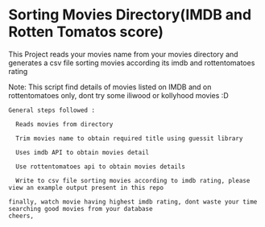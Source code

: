 # Sorting Movies Directory(IMDB and Rotten Tomatos score)

This Project reads your movies name from your movies directory and generates a csv file sorting movies according its imdb and rottentomatoes rating 

Note: This script find details of movies listed on IMDB and on rottentomatoes only, dont try some iliwood or kollyhood movies :D
    
    General steps followed :
      
      Reads movies from directory 
      
      Trim movies name to obtain required title using guessit library 
      
      Uses imdb API to obtain movies detail 
      
      Use rottentomatoes api to obtain movies details
      
      Write to csv file sorting movies according to imdb rating, please view an example output present in this repo
      
    finally, watch movie having highest imdb rating, dont waste your time searching good movies from your database
    cheers, 
